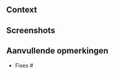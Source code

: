 <!-- Beschrijf wat deze pull request doet. Voeg een samenvatting van de wijzigingen en de reden voor de wijzigingen toe. -->

## Context

<!-- Geef extra context en uitleg waarom bepaalde keuzes zijn gemaakt in deze pull request. -->

## Screenshots

<!-- Voeg indien van toepassing screenshots toe om je wijzigingen uit te leggen. -->

## Aanvullende opmerkingen

<!-- Voeg eventuele andere informatie toe waarvan reviewers op de hoogte moeten zijn. -->

<!-- Lijst eventuele gerelateerde issues. Gebruik het formaat `Fixes #<issue_number>` om het issue automatisch te sluiten wanneer de PR wordt gemerged. -->
- Fixes #

<!--
## Richtlijnen

Zorg ervoor dat het volgende in orde is voordat je de pull request indient:

- De code volgt de stijlrichtlijnen van dit project.
- Je hebt een zelfreview van de code uitgevoerd.
- Je hebt de documentatie bijgewerkt waar nodig.
- Alle nieuwe en bestaande unittests slagen (lokaal).
- Je hebt de juiste labels ingesteld op deze pull request.
-->
